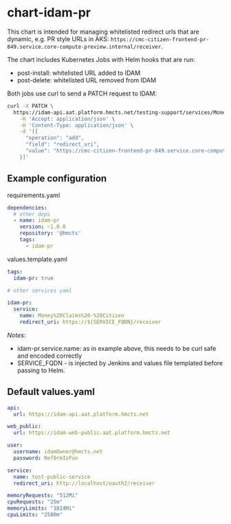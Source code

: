 # chart-idam-pr

This chart is intended for managing whitelisted redirect urls that are dynamic, e.g. PR style URLs in AKS: `https://cmc-citizen-frontend-pr-849.service.core-compute-preview.internal/receiver`.

The chart includes Kubernetes Jobs with Helm hooks that are run:
- post-install: whitelisted URL added to IDAM
- post-delete: whitelisted URL removed from IDAM

Both jobs use curl to send a PATCH request to IDAM:

```bash
curl -X PATCH \
  https://idam-api.aat.platform.hmcts.net/testing-support/services/Money%20Claims%20-%20Citizen \
    -H 'Accept: application/json' \
    -H 'Content-Type: application/json' \
    -d '[{
      "operation": "add",
      "field": "redirect_uri",
      "value": "https://cmc-citizen-frontend-pr-849.service.core-compute-preview.internal/receiver"
    }]'
```

## Example configuration

requirements.yaml
```yaml
dependencies:
  # other deps
  - name: idam-pr
    version: ~1.0.0
    repository: '@hmcts'
    tags:
      - idam-pr
```

values.template.yaml
```yaml
tags:
  idam-pr: true

# other services yaml

idam-pr:
  service:
    name: Money%20Claims%20-%20Citizen
    redirect_uri: https://${SERVICE_FQDN}/receiver
```
*Notes*: 
- idam-pr.service.name: as in example above, this needs to be curl safe and encoded correctly
- SERVICE_FQDN - is injected by Jenkins and values file templated before passing to Helm.

## Default values.yaml

```yaml
api:
  url: https://idam-api.aat.platform.hmcts.net

web_public:
  url: https://idam-web-public.aat.platform.hmcts.net

user:
  username: idamOwner@hmcts.net
  password: Ref0rmIsFun

service:
  name: test-public-service
  redirect_uri: http://localhost/oauth2/receiver

memoryRequests: "512Mi"
cpuRequests: "25m"
memoryLimits: "1024Mi"
cpuLimits: "2500m"
```